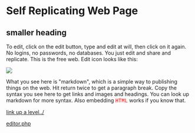 # Self Replicating Web Page

## smaller heading

To edit, click on the edit button, type and edit at will, then click on it again.  No logins, no passwords, no databases.  You just edit and share and replicate.  This is the free web.  Edit icon looks like this:

![](http://localhost:8000/iconsymbols/editor.svg)

What you see here is "markdown", which is a simple way to publishing things on the web. Hit return twice to get a paragraph break.  Copy the syntax you see here to get links and images and headings. You can look up markdown for more syntax.  Also embedding <span style = "color:red;font-family:courier;">HTML</span> works if you know that.  

[link up a level../](../)

[editor.php](editor.php)
